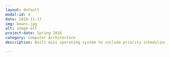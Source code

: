 ```yaml
---
layout: default
modal-id: 4
date: 2018-11-17
img: beans.jpg
alt: image-alt
project-date: Spring 2016
category: Computer Architecture
description: Built mini operating system to include priority scheduling, argument passing on the stack, system calls for user programs, virtual memory, and converted the existing single-thread file system into a multi-threaded, multi-indexed file system. 

---
```

